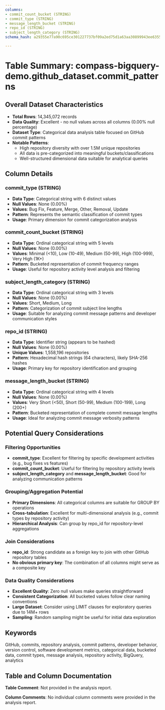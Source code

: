 ```yaml
---
columns:
- commit_count_bucket (STRING)
- commit_type (STRING)
- message_length_bucket (STRING)
- repo_id (STRING)
- subject_length_category (STRING)
schema_hash: a29355e77a90c695ce301227737bf09a2ed75d1a63aa30899943ee63557a7266

---
```

# Table Summary: compass-bigquery-demo.github_dataset.commit_patterns

## Overall Dataset Characteristics

- **Total Rows**: 14,345,072 records
- **Data Quality**: Excellent - no null values across all columns (0.00% null percentage)
- **Dataset Type**: Categorical data analysis table focused on GitHub commit patterns
- **Notable Patterns**: 
  - High repository diversity with over 1.5M unique repositories
  - All data is pre-categorized into meaningful buckets/classifications
  - Well-structured dimensional data suitable for analytical queries

## Column Details

### commit_type (STRING)
- **Data Type**: Categorical string with 6 distinct values
- **Null Values**: None (0.00%)
- **Values**: Bug Fix, Feature, Merge, Other, Removal, Update
- **Pattern**: Represents the semantic classification of commit types
- **Usage**: Primary dimension for commit categorization analysis

### commit_count_bucket (STRING)
- **Data Type**: Ordinal categorical string with 5 levels
- **Null Values**: None (0.00%)
- **Values**: Minimal (<10), Low (10-49), Medium (50-99), High (100-999), Very High (1K+)
- **Pattern**: Bucketed representation of commit frequency ranges
- **Usage**: Useful for repository activity level analysis and filtering

### subject_length_category (STRING)
- **Data Type**: Ordinal categorical string with 3 levels
- **Null Values**: None (0.00%)
- **Values**: Short, Medium, Long
- **Pattern**: Categorization of commit subject line lengths
- **Usage**: Suitable for analyzing commit message patterns and developer communication styles

### repo_id (STRING)
- **Data Type**: Identifier string (appears to be hashed)
- **Null Values**: None (0.00%)
- **Unique Values**: 1,558,196 repositories
- **Pattern**: Hexadecimal hash strings (64 characters), likely SHA-256 hashes
- **Usage**: Primary key for repository identification and grouping

### message_length_bucket (STRING)
- **Data Type**: Ordinal categorical string with 4 levels
- **Null Values**: None (0.00%)
- **Values**: Very Short (<50), Short (50-99), Medium (100-199), Long (200+)
- **Pattern**: Bucketed representation of complete commit message lengths
- **Usage**: Ideal for analyzing commit message verbosity patterns

## Potential Query Considerations

### Filtering Opportunities
- **commit_type**: Excellent for filtering by specific development activities (e.g., bug fixes vs features)
- **commit_count_bucket**: Useful for filtering by repository activity levels
- **subject_length_category** and **message_length_bucket**: Good for analyzing communication patterns

### Grouping/Aggregation Potential
- **Primary Dimensions**: All categorical columns are suitable for GROUP BY operations
- **Cross-tabulation**: Excellent for multi-dimensional analysis (e.g., commit types by repository activity)
- **Hierarchical Analysis**: Can group by repo_id for repository-level aggregations

### Join Considerations
- **repo_id**: Strong candidate as a foreign key to join with other GitHub repository tables
- **No obvious primary key**: The combination of all columns might serve as a composite key

### Data Quality Considerations
- **Excellent Quality**: Zero null values make queries straightforward
- **Consistent Categorization**: All bucketed values follow clear naming conventions
- **Large Dataset**: Consider using LIMIT clauses for exploratory queries due to 14M+ rows
- **Sampling**: Random sampling might be useful for initial data exploration

## Keywords

GitHub, commits, repository analysis, commit patterns, developer behavior, version control, software development metrics, categorical data, bucketed data, commit types, message analysis, repository activity, BigQuery, analytics

## Table and Column Documentation

**Table Comment**: Not provided in the analysis report.

**Column Comments**: No individual column comments were provided in the analysis report.